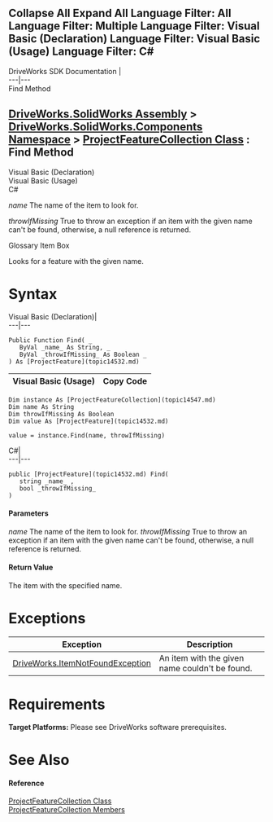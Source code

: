 Collapse All Expand All Language Filter: All  Language Filter: Multiple  Language Filter: Visual Basic (Declaration) Language Filter: Visual Basic (Usage) Language Filter: C#  
---  
DriveWorks SDK Documentation  |   
---|---  
Find Method   
  
[DriveWorks.SolidWorks Assembly](topic13342.md) > [DriveWorks.SolidWorks.Components Namespace](topic13925.md) > [ProjectFeatureCollection Class](topic14547.md) : Find Method  
---  
  
Visual Basic (Declaration)    
Visual Basic (Usage)    
C# 

_name_
    The name of the item to look for.

_throwIfMissing_
    True to throw an exception if an item with the given name can't be found, otherwise, a null reference is returned.

Glossary Item Box

Looks for a feature with the given name. 

# Syntax

Visual Basic (Declaration)|   
---|---  
      
    
    Public Function Find( _
       ByVal _name_ As String, _
       ByVal _throwIfMissing_ As Boolean _
    ) As [ProjectFeature](topic14532.md)  
  
Visual Basic (Usage)| Copy Code  
---|---  
      
    
    Dim instance As [ProjectFeatureCollection](topic14547.md)
    Dim name As String
    Dim throwIfMissing As Boolean
    Dim value As [ProjectFeature](topic14532.md)
     
    value = instance.Find(name, throwIfMissing)  
  
C#|   
---|---  
      
    
    public [ProjectFeature](topic14532.md) Find( 
       string _name_ ,
       bool _throwIfMissing_
    )  
  
#### Parameters

 _name_
    The name of the item to look for.
_throwIfMissing_
    True to throw an exception if an item with the given name can't be found, otherwise, a null reference is returned.

#### Return Value

The item with the specified name.

# Exceptions

Exception| Description  
---|---  
[DriveWorks.ItemNotFoundException](topic3571.md)| An item with the given name couldn't be found.  
  
# Requirements

**Target Platforms:** Please see DriveWorks software prerequisites.

# See Also

#### Reference

[ProjectFeatureCollection Class](topic14547.md)   
[ProjectFeatureCollection Members](topic14548.md)


